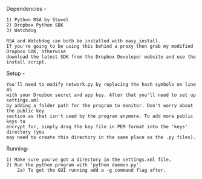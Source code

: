 Dependencies -
	
	1) Python RSA by Stuvel
	2) Dropbox Python SDK
	3) Watchdog

	RSA and Watchdog can both be installed with easy_install.
	If you're going to be using this behind a proxy then grab my modified Dropbox SDK, otherwise
	download the latest SDK from the Dropbox Developer website and use the install script. 

Setup -

	You'll need to modify network.py by replacing the hash symbols on line 45 
	with your Dropbox secret and app key. After that you'll need to set up settings.xml
	by adding a folder path for the program to monitor. Don't worry about the public key 
	section as that isn't used by the program anymore. To add more public keys to
	encrypt for, simply drag the key file in PEM format into the 'keys' directory (you 
	may need to create this directory in the same place as the .py files). 

Running-
	
	1) Make sure you've got a directory in the settings.xml file.
	2) Run the python program with 'python daemon.py'. 
		2a) To get the GUI running add a -g command flag after.
